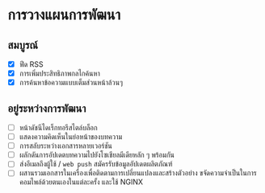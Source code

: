 # การวางแผนการพัฒนา

## สมบูรณ์

- [x] ฟีด RSS
- [x] การเพิ่มประสิทธิภาพกลไกค้นหา
- [x] การค้นหาข้อความแบบเต็มส่วนหน้าล้วนๆ

## อยู่ระหว่างการพัฒนา

- [ ] หน้าดัชนีไดเร็กทอรีสไตล์บล็อก
- [ ] แสดงความคิดเห็นในย่อหน้าของบทความ
- [ ] การสลับระหว่างเอกสารหลายเวอร์ชัน
- [ ] ผลักดันการอัปเดตบทความไปยังโซเชียลมีเดียหลัก ๆ พร้อมกัน
- [ ] ส่งอีเมลถึงผู้ใช้ / `web push` สมัครรับข้อมูลอัปเดตผลิตภัณฑ์
- [ ] ผสานรวมเอกสารในเครื่องเพื่อติดตามการเปลี่ยนแปลงและสร้างตัวอย่าง ขจัดความจำเป็นในการคอมไพล์ด้วยตนเองในแต่ละครั้ง และใช้ NGINX